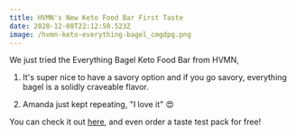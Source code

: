 ```yaml
---
title: HVMN's New Keto Food Bar First Taste
date: 2020-12-08T22:12:50.523Z
image: /hvmn-keto-everything-bagel_cmgdpg.png
---
```

We just tried the Everything Bagel Keto Food Bar from HVMN,

1. It's super nice to have a savory option and if you go savory, everything bagel is a solidly craveable flavor. 

2. Amanda just kept repeating, "I love it" 😍

You can check it out [here](https://hvmn.com/products/keto-food-bar?variant=32536925339699), and even order a taste test pack for free!